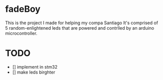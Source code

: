 # fadeBoy

This is the project I made for helping my compa Santiago
It's comprised of 5 random-enlightened leds that are powered and contrlled by an arduino microcontroller.


# TODO
* [] implement in stm32
* [] make leds birghter

